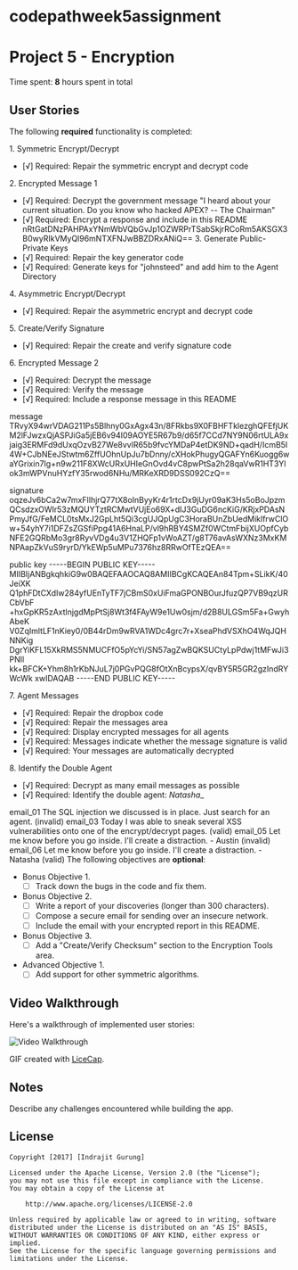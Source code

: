 # codepathweek5assignment
# Project 5 - Encryption

Time spent: **8** hours spent in total

## User Stories

The following **required** functionality is completed:

1\. Symmetric Encrypt/Decrypt
  * [√]  Required: Repair the symmetric encrypt and decrypt code

2\. Encrypted Message 1
  * [√]  Required: Decrypt the government message   "I heard about your current situation. Do you know who hacked APEX? -- The Chairman"
  * [√]  Required: Encrypt a response and include in this README
         nRtGatDNzPAHPAxYNmWbVQbGvJp1OZWRPrTSabSkjrRCoRm5AKSGX3B0wyRIkVMyQl96mNTXFNJwBBZDRxANiQ==
3\. Generate Public-Private Keys
  * [√]  Required: Repair the key generator code
  * [√]  Required: Generate keys for "johnsteed" and add him to the Agent Directory

4\. Asymmetric Encrypt/Decrypt
  * [√]  Required: Repair the asymmetric encrypt and decrypt code

5\. Create/Verify Signature
  * [√]  Required: Repair the create and verify signature code
  
6\. Encrypted Message 2
  * [√]  Required: Decrypt the message
  * [√]  Required: Verify the message
  * [√]  Required: Include a response message in this README
  
message TRvyX94wrVDAG211Ps5Blhny0GxAgx43n/8FRkbs9X0FBHFTklezghQFEfjUKM2lFJwzxQjASPJiGa5jEB6v94I09AOYE5R67b9/d65f7CCd7NY9N06rtULA9xjaig3ERMFd9dUxqOzvB27We8vvlR65b9fvcYMDaP4etDK9ND+qadH/IcmB5I4W+CJbNEeJStwtm6ZffUOhnUpJu7bDnny/cXHokPhugyQGAFYn6Kuogg6waYGrixin7Ig+n9w211F8XWcURxUHIeGnOvd4vC8pwPtSa2h28qaVwR1HT3Ylok3mWPVnuHYzfY35rwod6NHu/MRKeXRD9DSS092CzQ==
  
signature  oqzeJv6bCa2w7mxFIlhjrQ77tX8oInByyKr4r1rtcDx9jUyr09aK3Hs5oBoJpzmQCsdzxOWIr53zMQUYTztRCMwtVUjEo69X+dIJ3GuDG6ncKiG/KRjxPDAsNPmyJfG/FeMCL0tsMxJ2GpLht5Qi3cgUJQpUgC3HoraBUnZbUedMiklfrwClOw+54yhY7i1DFZsZGSfiPpg41A6HnaLP/vl9hRBY4SMZf0WCtmFbijXUOpfCybNFE2GQRbMo3gr8RyvVDg4u3V1ZHQFp1vWoAZT/g8T76avAsWXNz3MxKMNPAapZkVuS9ryrD/YkEWp5uMPu7376hz8RRwOfTEzQEA==

public key
-----BEGIN PUBLIC KEY-----
MIIBIjANBgkqhkiG9w0BAQEFAAOCAQ8AMIIBCgKCAQEAn84Tpm+SLikK/40JeiXK
Q1phFDtCXdIw284yfUEnTyTF7jCBmS0xUiFmaGPONBOurJfuzQP7VB9qzURCbVbF
+hxGpKR5zAxtlnjgdMpPtSj8Wt3f4FAyW9e1Uw0sjm/d2B8ULGSm5Fa+GwyhAbeK
V0ZqImltLF1nKiey0/0B44rDm9wRVA1WDc4grc7r+XseaPhdVSXhO4WqJQHNNKig
DgrYiKFL15XkRMS5NMUCFfO5pYcYi/SN57agZwBQKSUCtyLpPdwj1tMFwJi3PNIl
kk+BFCK+Yhm8h1rKbNJuL7j0PGvPQG8fOtXnBcypsX/qvBY5R5GR2gzIndRYWcWk
xwIDAQAB
-----END PUBLIC KEY-----

7\. Agent Messages
  * [√]  Required: Repair the dropbox code
  * [√]  Required: Repair the messages area
  * [√]  Required: Display encrypted messages for all agents
  * [√]  Required: Messages indicate whether the message signature is valid
  * [√]  Required: Your messages are automatically decrypted

8\. Identify the Double Agent
  * [√]  Required: Decrypt as many email messages as possible
  * [√]  Required: Identify the double agent: _Natasha__
  
  email_01 The SQL injection we discussed is in place. Just search for an agent. (invalid)
  email_03 Today I was able to sneak several XSS vulnerabilities onto one of the encrypt/decrypt pages. (valid)
  email_05 Let me know before you go inside. I'll create a distraction. - Austin    (invalid)
  email_06 Let me know before you go inside. I'll create a distraction. - Natasha   (valid)
The following objectives are **optional**:

* Bonus Objective 1\.
  * [ ]  Track down the bugs in the code and fix them.

* Bonus Objective 2\.
  * [ ]  Write a report of your discoveries (longer than 300 characters).
  * [ ]  Compose a secure email for sending over an insecure network.
  * [ ]  Include the email with your encrypted report in this README.

* Bonus Objective 3\.
  * [ ]  Add a "Create/Verify Checksum" section to the Encryption Tools area.

* Advanced Objective 1\.
  * [ ]  Add support for other symmetric algorithms.

## Video Walkthrough

Here's a walkthrough of implemented user stories:

<img src='http://i.imgur.com/npTabNl.gif' title='Video Walkthrough' width='' alt='Video Walkthrough' />

GIF created with [LiceCap](http://www.cockos.com/licecap/).

## Notes

Describe any challenges encountered while building the app.

## License

    Copyright [2017] [Indrajit Gurung]

    Licensed under the Apache License, Version 2.0 (the "License");
    you may not use this file except in compliance with the License.
    You may obtain a copy of the License at

        http://www.apache.org/licenses/LICENSE-2.0

    Unless required by applicable law or agreed to in writing, software
    distributed under the License is distributed on an "AS IS" BASIS,
    WITHOUT WARRANTIES OR CONDITIONS OF ANY KIND, either express or implied.
    See the License for the specific language governing permissions and
    limitations under the License.

